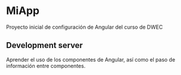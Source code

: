 # MiApp

Proyecto inicial de configuración de Angular del curso de DWEC



## Development server


Aprender el uso de los componentes de Angular, así como el paso de información entre componentes.


